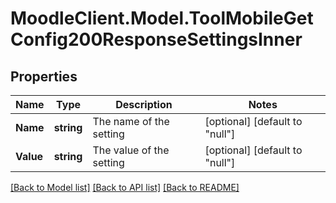 # MoodleClient.Model.ToolMobileGetConfig200ResponseSettingsInner

## Properties

Name | Type | Description | Notes
------------ | ------------- | ------------- | -------------
**Name** | **string** | The name of the setting | [optional] [default to "null"]
**Value** | **string** | The value of the setting | [optional] [default to "null"]

[[Back to Model list]](../README.md#documentation-for-models) [[Back to API list]](../README.md#documentation-for-api-endpoints) [[Back to README]](../README.md)

